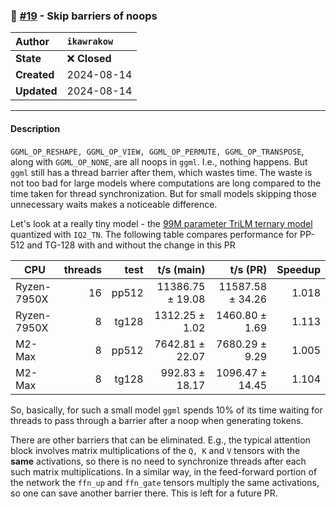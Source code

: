 ### 🔀 [#19](https://github.com/ikawrakow/ik_llama.cpp/pull/19) - Skip barriers of noops

| **Author** | `ikawrakow` |
| :--- | :--- |
| **State** | ❌ **Closed** |
| **Created** | 2024-08-14 |
| **Updated** | 2024-08-14 |

---

#### Description

`GGML_OP_RESHAPE, GGML_OP_VIEW, GGML_OP_PERMUTE, GGML_OP_TRANSPOSE`, along with `GGML_OP_NONE`, are all noops in `ggml`. I.e., nothing happens. But `ggml` still has a thread barrier after them, which wastes time. The waste is not too bad for large models where computations are long compared to the time taken for thread synchronization. But for small models skipping those unnecessary waits makes a noticeable difference.

Let's look at a really tiny model - the [99M parameter TriLM ternary model](https://huggingface.co/SpectraSuite/TriLM_99M_Unpacked) quantized with `IQ2_TN`.  The following table compares performance for PP-512 and TG-128 with and without the change in this PR

| CPU        | threads |          test |    t/s (main)    |  t/s (PR)        |  Speedup |
| ---------- | ------: | ------------: | ---------------: | ---------------: | -------: |
| Ryzen-7950X|      16 |         pp512 | 11386.75 ± 19.08 | 11587.58 ± 34.26 |  1.018   |   
| Ryzen-7950X|       8 |         tg128 |   1312.25 ± 1.02 |   1460.80 ± 1.69 |  1.113   |   
| M2-Max     |       8 |         pp512 |  7642.81 ± 22.07 |   7680.29 ± 9.29 |  1.005   |   
| M2-Max     |       8 |         tg128 |   992.83 ± 18.17 |  1096.47 ± 14.45 |  1.104   |

So, basically, for such a small model `ggml` spends 10% of its time waiting for threads to pass through a barrier after a noop when generating tokens.

There are other barriers that can be eliminated. E.g., the typical attention block involves matrix multiplications of the `Q, K` and `V` tensors with the **same** activations, so there is no need to synchronize threads after each such matrix multiplications. In a similar way, in the feed-forward portion of the network the `ffn_up` and `ffn_gate` tensors multiply the same activations, so one can save another barrier there. This is left for a future PR.